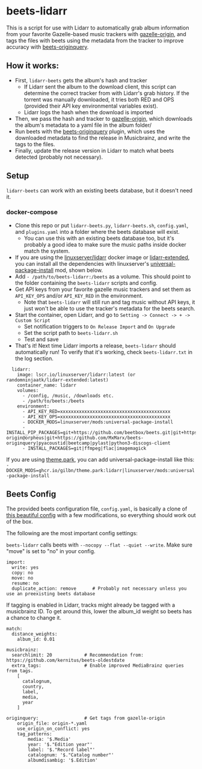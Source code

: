 beets-lidarr
============

This is a script for use with Lidarr to automatically grab album information from your favorite Gazelle-based music trackers with [gazelle-origin](https://github.com/x1ppy/gazelle-origin), and tags the files with beets using the metadata from the tracker to improve accuracy with [beets-originquery](https://github.com/x1ppy/beets-originquery).

## How it works:

- First, `lidarr-beets` gets the album's hash and tracker
    - If Lidarr sent the album to the download client, this script can determine the correct tracker from with Lidarr's grab history. If the torrent was manually downloaded, it tries both RED and OPS (provided their API key environmental variables exist).
    - Lidarr logs the hash when the download is imported
- Then, we pass the hash and tracker to [gazelle-origin](https://github.com/x1ppy/gazelle-origin), which downloads the album's metadata to a yaml file in the album folder/
- Run beets with the [beets-originquery](https://github.com/x1ppy/beets-originquery) plugin, which uses the downloaded metadata to find the release in Musicbrainz, and write the tags to the files.
- Finally, update the release version in Lidarr to match what beets detected (probably not necessary).

## Setup

`lidarr-beets` can work with an existing beets database, but it doesn't need it.



### docker-compose
- Clone this repo or put `lidarr-beets.py`, `lidarr-beets.sh`, `config.yaml`, and `plugins.yaml` into a folder where the beets database will exist.
  - You can use this with an existing beets database too, but it's probably a good idea to make sure the music paths inside docker match the system.
- If you are using the [linuxserver/lidarr](https://hub.docker.com/r/linuxserver/lidarr) docker image or [lidarr-extended](https://hub.docker.com/r/randomninjaatk/lidarr-extended), you can install all the dependencies with linuxserver's [universal-package-install](https://github.com/linuxserver/docker-mods/tree/universal-package-install) mod, shown below.
- Add `- /path/to/beets-lidarr:/beets` as a volume. This should point to the folder containing the `beets-lidarr` scripts and config.
- Get API keys from your favorite gazelle music trackers and set them as `API_KEY_OPS` and/or `API_KEY_RED` in the environment.
  - Note that `beets-lidarr` will still run and tag music without API keys, it just won't be able to use the tracker's metadata for the beets search.
- Start the container, open Lidarr, and go to `Setting -> Connect -> + -> Custom Script`
  - Set notification triggers to `On Release Import` and `On Upgrade`
  - Set the script path to `beets-lidarr.sh`
  - Test and save
- That's it! Next time Lidarr imports a release, `beets-lidarr` should automatically run! To verify that it's working, check `beets-lidarr.txt` in the log section.

~~~
  lidarr:
    image: lscr.io/linuxserver/lidarr:latest (or randomninjaatk/lidarr-extended:latest)
    container_name: lidarr
    volumes:
      - /config, /music, /downloads etc.
      - /path/to/beets:/beets
    environment:
      - API_KEY_RED=xxxxxxxxxxxxxxxxxxxxxxxxxxxxxxxxxxxxxxxxx
      - API_KEY_OPS=xxxxxxxxxxxxxxxxxxxxxxxxxxxxxxxxxxxxxxxxx
      - DOCKER_MODS=linuxserver/mods:universal-package-install
      - INSTALL_PIP_PACKAGES=git+https://github.com/beetbox/beets.git|git+https://github.com/MxMarx/gazelle-origin@orpheus|git+https://github.com/MxMarx/beets-originquery|pyacoustid|beetcamp|pylast|python3-discogs-client 
      - INSTALL_PACKAGES=git|ffmpeg|flac|imagemagick
~~~

 If you are using [theme.park](https://docs.theme-park.dev/themes/lidarr/), you can add universal-package-install like this: `- DOCKER_MODS=ghcr.io/gilbn/theme.park:lidarr|linuxserver/mods:universal-package-install`


## Beets Config

The provided beets configuration file, `config.yaml`, is basically a clone of [this beautiful config](https://github.com/florib779/beets-config) with a few modifications, so everything should work out of the box.

The following are the most important config settings:


`beets-lidarr` calls beets with `--nocopy --flat --quiet --write`. Make sure "move" is set to "no" in your config.
~~~
import:
  write: yes
  copy: no
  move: no
  resume: no
  duplicate_action: remove      # Probably not necessary unless you use an preexisting beets database
~~~

If tagging is enabled in Lidarr, tracks might already be tagged with a musicbrainz ID. To get around this, lower the album_id weight so beets has a chance to change it.
~~~
match:
  distance_weights:
    album_id: 0.01
~~~

~~~
musicbrainz:
  searchlimit: 20            # Recommendation from: https://github.com/kernitus/beets-oldestdate
  extra_tags:                # Enable improved MediaBrainz queries from tags.
    [
      catalognum,
      country,
      label,
      media,
      year
    ]

originquery:                 # Get tags from gazelle-origin  
    origin_file: origin-*.yaml
    use_origin_on_conflict: yes
    tag_patterns:
        media: '$.Media'
        year: '$."Edition year"'
        label: '$."Record label"'
        catalognum: '$."Catalog number"'
        albumdisambig: '$.Edition'      
~~~